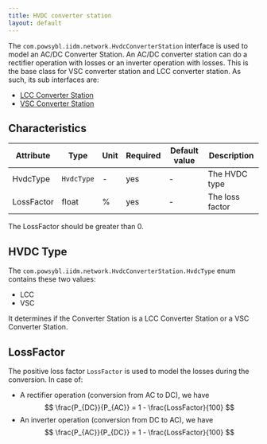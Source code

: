 ```yaml
---
title: HVDC converter station
layout: default
---
```


The `com.powsybl.iidm.network.HvdcConverterStation` interface is used to model an AC/DC Converter Station. An AC/DC converter station can do a rectifier operation with losses or an inverter operation with losses. This is the base class for VSC converter station and LCC converter station. As such, its sub interfaces are:
- [LCC Converter Station](lccConverterStation.md)
- [VSC Converter Station](vscConverterStation.md)

## Characteristics

| Attribute | Type | Unit | Required | Default value | Description |
| --------- | ---- | ---- | -------- | ------------- | ----------- |
| HvdcType | `HvdcType` | - | yes | - | The HVDC type |
| LossFactor | float | % | yes | - | The loss factor |

The LossFactor should be greater than 0.

## HVDC Type
The `com.powsybl.iidm.network.HvdcConverterStation.HvdcType` enum contains these two values:
- LCC
- VSC

It determines if the Converter Station is a LCC Converter Station or a VSC Converter Station.

## LossFactor
The positive loss factor `LossFactor` is used to model the losses during the conversion. In case of:
- A rectifier operation (conversion from AC to DC), we have
$$
\frac{P_{DC}}{P_{AC}} = 1 - \frac{LossFactor}{100}
$$
- An inverter operation (conversion from DC to AC), we have
$$
\frac{P_{AC}}{P_{DC}} = 1 - \frac{LossFactor}{100}
$$
